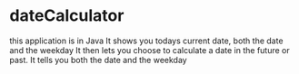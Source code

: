# dateCalculator
this application is in Java
It shows you todays current date, both the date and the weekday
It then lets you choose to calculate a date in the future or past. It tells you both the date and the weekday
